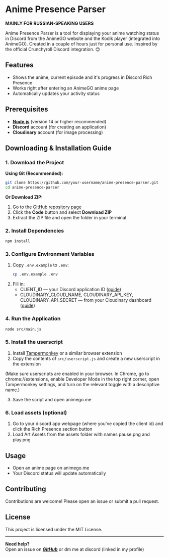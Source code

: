 # Anime Presence Parser
**MAINLY FOR RUSSIAN-SPEAKING USERS**

Anime Presence Parser is a tool for displaying your anime watching status in Discord from the AnimeGO website and the Kodik player (integrated into AnimeGO). Created in a couple of hours just for personal use. Inspired by the official Crunchyroll Discord integration. 😊

## Features

- Shows the anime, current episode and it's progress in Discord Rich Presence
- Works right after entering an AnimeGO anime page
- Automatically updates your activity status

## Prerequisites

- [**Node.js**](https://nodejs.org/) (version 14 or higher recommended)
- **Discord** account (for creating an application)
- **Cloudinary** account (for image processing)

## Downloading & Installation Guide

### 1. Download the Project

**Using Git (Recommended):**
```bash
git clone https://github.com/your-username/anime-presence-parser.git
cd anime-presence-parser
```

**Or Download ZIP:**
1. Go to the [GitHub repository page](https://github.com/your-username/anime-presence-parser)
2. Click the **Code** button and select **Download ZIP**
3. Extract the ZIP file and open the folder in your terminal

### 2. Install Dependencies

```bash
npm install
```

### 3. Configure Environment Variables

1. Copy `.env.example` to `.env`:
    ```bash
    cp .env.example .env
    ```
2. Fill in:
   - CLIENT_ID — your Discord application ID ([guide](https://discord.com/developers/applications))
   - CLOUDINARY_CLOUD_NAME, CLOUDINARY_API_KEY, CLOUDINARY_API_SECRET — from your Cloudinary dashboard ([guide](https://cloudinary.com/))

### 4. Run the Application

```bash
node src/main.js
```

### 5. Install the userscript

1. Install [Tampermonkey](https://www.tampermonkey.net/) or a similar browser extension
2. Copy the contents of `src/userscript.js` and create a new userscript in the extension

(Make sure userscripts are enabled in your browser. In Chrome, go to chrome://extensions, enable Developer Mode in the top right corner, open Tampermonkey settings, and turn on the relevant toggle with a descriptive name.)

3. Save the script and open animego.me

### 6. Load assets (optional)

1. Go to your discord app webpage (where you've copied the client id) and click the Rich Presence section button
2. Load Art Assets from the assets folder with names pause.png and play.png

## Usage

- Open an anime page on animego.me
- Your Discord status will update automatically

## Contributing

Contributions are welcome! Please open an issue or submit a pull request.

## License

This project is licensed under the MIT License.

---

**Need help?**  
Open an issue on [<u>___GitHub___</u>](https://github.com/your-username/anime-presence-parser/issues) or dm me at discord (linked in my profile)